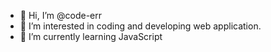 - 👋 Hi, I’m @code-err
- 👀 I’m interested in coding and developing web application.
- 🌱 I’m currently learning JavaScript


<!---
code-err/code-err is a ✨ special ✨ repository because its `README.md` (this file) appears on your GitHub profile.
You can click the Preview link to take a look at your changes.
--->
